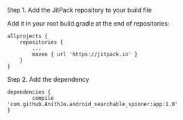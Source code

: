 
Step 1. Add the JitPack repository to your build file

Add it in your root build.gradle at the end of repositories:

	allprojects {
		repositories {
			...
			maven { url 'https://jitpack.io' }
		}
	}
Step 2. Add the dependency

 	dependencies {
	        compile 'com.github.AnithJo.android_searchable_spinner:app:1.0'
	}
